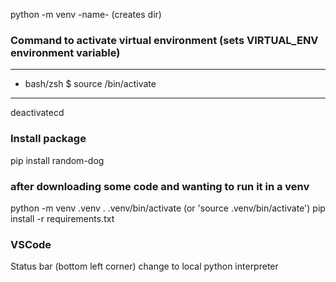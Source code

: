 python -m venv -name- (creates dir)

### Command to activate virtual environment (sets VIRTUAL_ENV environment variable)
---------------------------------------
* bash/zsh
$ source <venv>/bin/activate

-----
deactivatecd

### Install package

pip install random-dog

### after downloading some code and wanting to run it in a venv
  python -m venv .venv
  . .venv/bin/activate (or 'source .venv/bin/activate')
  pip install -r requirements.txt

### VSCode
Status bar (bottom left corner) change to local python interpreter
